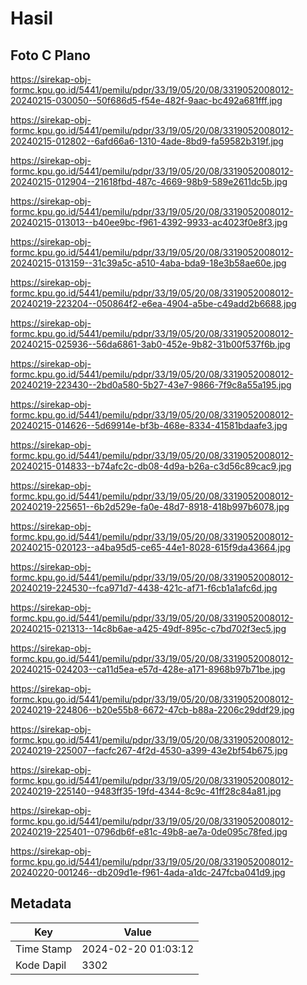 # Hasil

## Foto C Plano

https://sirekap-obj-formc.kpu.go.id/5441/pemilu/pdpr/33/19/05/20/08/3319052008012-20240215-030050--50f686d5-f54e-482f-9aac-bc492a681fff.jpg

https://sirekap-obj-formc.kpu.go.id/5441/pemilu/pdpr/33/19/05/20/08/3319052008012-20240215-012802--6afd66a6-1310-4ade-8bd9-fa59582b319f.jpg

https://sirekap-obj-formc.kpu.go.id/5441/pemilu/pdpr/33/19/05/20/08/3319052008012-20240215-012904--21618fbd-487c-4669-98b9-589e2611dc5b.jpg

https://sirekap-obj-formc.kpu.go.id/5441/pemilu/pdpr/33/19/05/20/08/3319052008012-20240215-013013--b40ee9bc-f961-4392-9933-ac4023f0e8f3.jpg

https://sirekap-obj-formc.kpu.go.id/5441/pemilu/pdpr/33/19/05/20/08/3319052008012-20240215-013159--31c39a5c-a510-4aba-bda9-18e3b58ae60e.jpg

https://sirekap-obj-formc.kpu.go.id/5441/pemilu/pdpr/33/19/05/20/08/3319052008012-20240219-223204--050864f2-e6ea-4904-a5be-c49add2b6688.jpg

https://sirekap-obj-formc.kpu.go.id/5441/pemilu/pdpr/33/19/05/20/08/3319052008012-20240215-025936--56da6861-3ab0-452e-9b82-31b00f537f6b.jpg

https://sirekap-obj-formc.kpu.go.id/5441/pemilu/pdpr/33/19/05/20/08/3319052008012-20240219-223430--2bd0a580-5b27-43e7-9866-7f9c8a55a195.jpg

https://sirekap-obj-formc.kpu.go.id/5441/pemilu/pdpr/33/19/05/20/08/3319052008012-20240215-014626--5d69914e-bf3b-468e-8334-41581bdaafe3.jpg

https://sirekap-obj-formc.kpu.go.id/5441/pemilu/pdpr/33/19/05/20/08/3319052008012-20240215-014833--b74afc2c-db08-4d9a-b26a-c3d56c89cac9.jpg

https://sirekap-obj-formc.kpu.go.id/5441/pemilu/pdpr/33/19/05/20/08/3319052008012-20240219-225651--6b2d529e-fa0e-48d7-8918-418b997b6078.jpg

https://sirekap-obj-formc.kpu.go.id/5441/pemilu/pdpr/33/19/05/20/08/3319052008012-20240215-020123--a4ba95d5-ce65-44e1-8028-615f9da43664.jpg

https://sirekap-obj-formc.kpu.go.id/5441/pemilu/pdpr/33/19/05/20/08/3319052008012-20240219-224530--fca971d7-4438-421c-af71-f6cb1a1afc6d.jpg

https://sirekap-obj-formc.kpu.go.id/5441/pemilu/pdpr/33/19/05/20/08/3319052008012-20240215-021313--14c8b6ae-a425-49df-895c-c7bd702f3ec5.jpg

https://sirekap-obj-formc.kpu.go.id/5441/pemilu/pdpr/33/19/05/20/08/3319052008012-20240215-024203--ca11d5ea-e57d-428e-a171-8968b97b71be.jpg

https://sirekap-obj-formc.kpu.go.id/5441/pemilu/pdpr/33/19/05/20/08/3319052008012-20240219-224806--b20e55b8-6672-47cb-b88a-2206c29ddf29.jpg

https://sirekap-obj-formc.kpu.go.id/5441/pemilu/pdpr/33/19/05/20/08/3319052008012-20240219-225007--facfc267-4f2d-4530-a399-43e2bf54b675.jpg

https://sirekap-obj-formc.kpu.go.id/5441/pemilu/pdpr/33/19/05/20/08/3319052008012-20240219-225140--9483ff35-19fd-4344-8c9c-41ff28c84a81.jpg

https://sirekap-obj-formc.kpu.go.id/5441/pemilu/pdpr/33/19/05/20/08/3319052008012-20240219-225401--0796db6f-e81c-49b8-ae7a-0de095c78fed.jpg

https://sirekap-obj-formc.kpu.go.id/5441/pemilu/pdpr/33/19/05/20/08/3319052008012-20240220-001246--db209d1e-f961-4ada-a1dc-247fcba041d9.jpg


## Metadata

| Key        | Value               |
| ---------- | ------------------- |
| Time Stamp | 2024-02-20 01:03:12 |
| Kode Dapil | 3302                |



